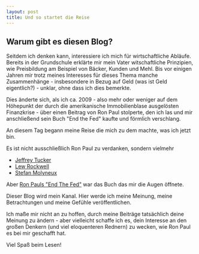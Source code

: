 ```yaml
---
layout: post
title: Und so startet die Reise
---
```


Warum gibt es diesen Blog?
-----

Seitdem ich denken kann, interessiere ich mich für wirtschaftliche Abläufe. Bereits in der Grundschule erklärte mir mein Vater witschaftliche Prinzipien, wie Preisbildung am Beispiel von Bäcker, Kunden und Mehl. Bis vor einigen Jahren mir trotz meines Interesses für dieses Thema manche Zusammenhänge - insbesondere in Bezug auf Geld (was ist Geld eigentlich?) - unklar, ohne dass ich dies bemerkte.

Dies änderte sich, als ich ca. 2009 - also mehr oder weniger auf dem Höhepunkt der durch die amerikanische Immobilienblase ausgelösten Finanzkrise - über einen Beitrag von Ron Paul stolperte, den ich las und mir anschließend sein Buch "End the Fed" kaufte und förmlich verschlang.

An diesem Tag begann meine Reise die mich zu dem machte, was ich jetzt bin.

Es ist nicht ausschließlich Ron Paul zu verdanken, sondern vielmehr 
* [Jeffrey Tucker](https://tucker.liberty.me/)
* [Lew Rockwell](https://lewrockwell.com/)
* [Stefan Molyneux](http://www.freedomainradio.com/)

Aber [Ron Pauls "End The Fed"](http://www.amazon.de/End-Fed-Ron-Paul/dp/0446549177) war das Buch das mir die Augen öffnete.

Dieser Blog wird mein Kanal. Hier werde ich meine Meinung, meine Betrachtungen und meine Gefühle veröffentlichen.

Ich maße mir nicht an zu hoffen, durch meine Beiträge tatsächlich deine Meinung zu ändern - aber vielleicht schaffe ich es, dein Interesse an den großen Denkern (und viel eloquenteren Rednern) zu wecken, wie Ron Paul es bei mir geschafft hat.

Viel Spaß beim Lesen!

